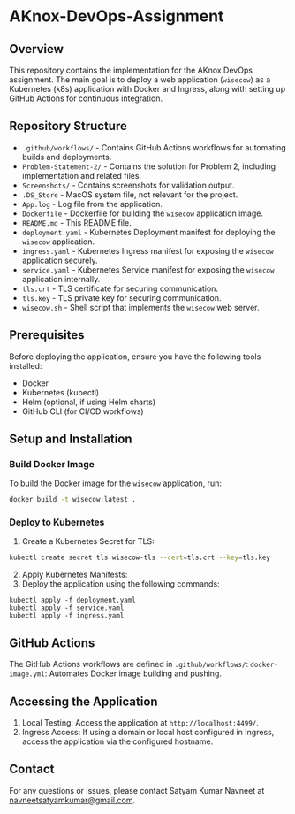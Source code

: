 # AKnox-DevOps-Assignment

## Overview

This repository contains the implementation for the AKnox DevOps assignment. The main goal is to deploy a web application (`wisecow`) as a Kubernetes (k8s) application with Docker and Ingress, along with setting up GitHub Actions for continuous integration.

## Repository Structure

- `.github/workflows/` - Contains GitHub Actions workflows for automating builds and deployments.
- `Problem-Statement-2/` - Contains the solution for Problem 2, including implementation and related files.
- `Screenshots/` - Contains screenshots for validation output.
- `.DS_Store` - MacOS system file, not relevant for the project.
- `App.log` - Log file from the application.
- `Dockerfile` - Dockerfile for building the `wisecow` application image.
- `README.md` - This README file.
- `deployment.yaml` - Kubernetes Deployment manifest for deploying the `wisecow` application.
- `ingress.yaml` - Kubernetes Ingress manifest for exposing the `wisecow` application securely.
- `service.yaml` - Kubernetes Service manifest for exposing the `wisecow` application internally.
- `tls.crt` - TLS certificate for securing communication.
- `tls.key` - TLS private key for securing communication.
- `wisecow.sh` - Shell script that implements the `wisecow` web server.

## Prerequisites

Before deploying the application, ensure you have the following tools installed:

- Docker
- Kubernetes (kubectl)
- Helm (optional, if using Helm charts)
- GitHub CLI (for CI/CD workflows)

## Setup and Installation

### Build Docker Image

To build the Docker image for the `wisecow` application, run:

```bash
docker build -t wisecow:latest .

```
### Deploy to Kubernetes
1. Create a Kubernetes Secret for TLS:
```bash
kubectl create secret tls wisecow-tls --cert=tls.crt --key=tls.key
```
2. Apply Kubernetes Manifests:
3. Deploy the application using the following commands:
```
kubectl apply -f deployment.yaml
kubectl apply -f service.yaml
kubectl apply -f ingress.yaml
```

## GitHub Actions
The GitHub Actions workflows are defined in `.github/workflows/`:
`docker-image.yml`: Automates Docker image building and pushing.

## Accessing the Application
1. Local Testing:
Access the application at `http://localhost:4499/`.
2. Ingress Access: If using a domain or local host configured in Ingress, access the application via the configured hostname.

## Contact
For any questions or issues, please contact Satyam Kumar Navneet at navneetsatyamkumar@gmail.com.



